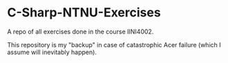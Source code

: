 # C-Sharp-NTNU-Exercises
A repo of all exercises done in the course IINI4002.

This repository is my "backup" in case of catastrophic Acer failure (which I assume will inevitably happen).
